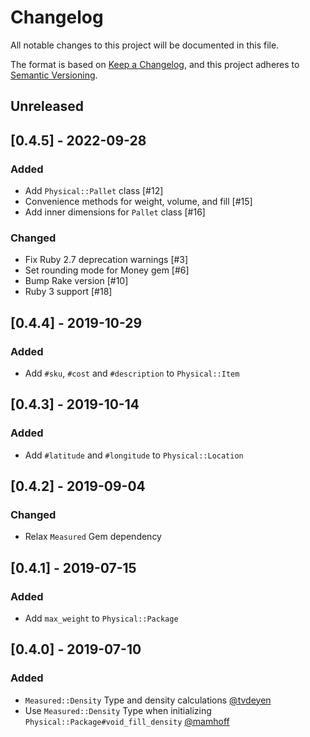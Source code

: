 # Changelog
All notable changes to this project will be documented in this file.

The format is based on [Keep a Changelog](https://keepachangelog.com/en/1.0.0/),
and this project adheres to [Semantic Versioning](https://semver.org/spec/v2.0.0.html).

## Unreleased

## [0.4.5] - 2022-09-28
### Added
- Add `Physical::Pallet` class [#12]
- Convenience methods for weight, volume, and fill [#15]
- Add inner dimensions for `Pallet` class [#16]

### Changed
- Fix Ruby 2.7 deprecation warnings [#3]
- Set rounding mode for Money gem [#6]
- Bump Rake version [#10]
- Ruby 3 support [#18]

## [0.4.4] - 2019-10-29
### Added
- Add `#sku`, `#cost` and `#description` to `Physical::Item`

## [0.4.3] - 2019-10-14
### Added
- Add `#latitude` and `#longitude` to `Physical::Location`

## [0.4.2] - 2019-09-04
### Changed
- Relax `Measured` Gem dependency

## [0.4.1] - 2019-07-15
### Added
- Add `max_weight` to `Physical::Package`

## [0.4.0] - 2019-07-10
### Added
- `Measured::Density` Type and density calculations [@tvdeyen](https://github.com/mamhoff/physical/pull/19)
- Use `Measured::Density` Type when initializing `Physical::Package#void_fill_density` [@mamhoff](https://github.com/mamhoff/physical/pull/22)
